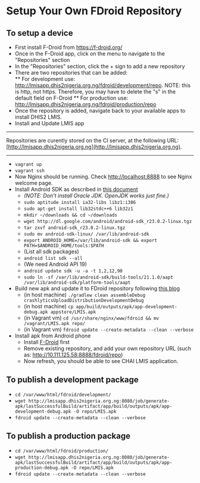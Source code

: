 Setup Your Own FDroid Repository
================================

To setup a device
-------
* First install F-Droid from https://f-droid.org/
* Once in the F-Droid app, click on the menu to navigate to the "Repositories" section
* In the "Repositories" section, click the + sign to add a new repository
* There are two repositories that can be added:  
** For development use: http://lmisapp.dhis2nigeria.org.ng/fdroid/development/repo. NOTE: this is http, not https. Therefore, you may have to delete the "s" in the default field on F-Droid
** For production use: http://lmisapp.dhis2nigeria.org.ng/fdroid/production/repo
* Once the repository is added, navigate back to your available apps to install DHIS2 LMIS.
* Install and Update LMIS app



---------
Repositories are curently stored on the CI server, at the following URL: [http://lmisapp.dhis2nigeria.org.ng](http://lmisapp.dhis2nigeria.org.ng).

---------

- `vagrant up`
- `vagrant ssh`
- Now Nginx should be running. Check [http://localhost:8888](http://localhost:8888) to see Nginx welcome page.
- Install Android SDK as described in [this document](http://bernaerts.dyndns.org/linux/74-ubuntu/245-ubuntu-precise-install-android-sdk)
    - _(NOTE: Don't install Oracle JDK. OpenJDK works just fine.)_
    - `sudo aptitude install ia32-libs libz1:i386`
    - `sudo apt-get install lib32stdc++6 lib32z1`
    - `mkdir ~/downloads && cd ~/downloads`
    - `wget http://dl.google.com/android/android-sdk_r23.0.2-linux.tgz`
    - `tar zxvf android-sdk_r23.0.2-linux.tgz`
    - `sudo mv android-sdk-linux/ /var/lib/android-sdk`
    - `export ANDROID_HOME=/var/lib/android-sdk && export PATH=$ANDROID_HOME/tools:$PATH`
    - (List all sdk packages) 
    - `android list sdk --all`
    - (We need Android API 19)
    - `android update sdk -u -a -t 1,2,12,90`
    - `sudo ln -sf /var/lib/android-sdk/build-tools/21.1.0/aapt /var/lib/android-sdk/platform-tools/aapt`
- Build new apk and update it to FDroid repository following [this blog](https://guardianproject.info/2013/11/05/setting-up-your-own-app-store-with-f-droid/)
    - (in host machine) `./gradlew clean assembleDebug crashlyticsUploadDistributionDevelopmentDebug`
    - (in host machine) `cp app/build/outputs/apk/app-development-debug.apk appstore/LMIS.apk`
    - (in Vagrant vm) `cd /usr/share/nginx/www/fdroid && mv /vagrant/LMIS.apk repo/`
    - (in Vagrant vm) `fdroid update --create-metadata --clean --verbose`
- Install apk from Android phone
    - Install [F-Droid](https://f-droid.org/) first
    - Remove existing repository, and add your own repository URL (such as: http://10.111.125.58:8888/fdroid/repo)
    - Now refresh, you should be able to see CHAI LMIS application.



To publish a development package
------

- `cd /var/www/html/fdroid/development/`
- `wget http://lmisapp.dhis2nigeria.org.ng:8080/job/generate-apk/lastSuccessfulBuild/artifact/app/build/outputs/apk/app-development-debug.apk -O repo/LMIS.apk`
- `fdroid update --create-metadata --clean --verbose`

To publish a production package
-------

- `cd /var/www/html/fdroid/production/`
- `wget http://lmisapp.dhis2nigeria.org.ng:8080/job/generate-apk/lastSuccessfulBuild/artifact/app/build/outputs/apk/app-production-debug.apk -O repo/LMIS.apk`
- `fdroid update --create-metadata --clean --verbose`
